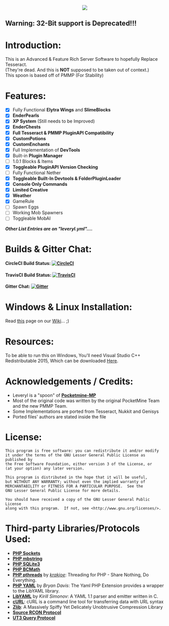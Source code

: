 <p align="center">
  <img src="https://github.com/LeverylTeam/Leveryl/blob/master/assets/banner.png">
</p>

## Warning: 32-Bit support is Deprecated!!!

# Introduction:
This is an Advanced & Feature Rich Server Software to hopefully Replace Tesseract.  
(They're dead. And this is **NOT** supposed to be taken out of context.)  
This spoon is based off of PMMP (For Stability)  

# Features:
- [X] Fully Functional **Elytra Wings** and **SlimeBlocks**
- [X] **EnderPearls**
- [X] **XP System** (Still needs to be Improved)
- [X] **EnderChests**
- [X] **Full Tesseract & PMMP PluginAPI Compatibility**
- [X] **CustomPotions**
- [X] **CustomEnchants**
- [X] Full Implementation of **DevTools**
- [X] Built-in **Plugin Manager**
- [ ] 1.0.1 Blocks & Items
- [X] **Toggleable PluginAPI Version Checking**
- [ ] Fully Functional Nether
- [X] **Toggleable Built-In Devtools & FolderPluginLoader**
- [X] **Console Only Commands**
- [X] **Limited Creative**
- [X] **Weather**  
- [X] GameRule
- [ ] Spawn Eggs
- [ ] Working Mob Spawners
- [ ] Toggleable MobAI

***Other List Entries are on "leveryl.yml"....***

# Builds & Gitter Chat:
#### CircleCI Build Status: [![CircleCI](https://circleci.com/gh/LeverylTeam/Leveryl.svg?style=svg)](https://circleci.com/gh/LeverylTeam/Leveryl)
#### TravisCI Build Status: [![TravisCI](https://travis-ci.org/LeverylTeam/Leveryl.svg?branch=master)](https://travis-ci.org/LeverylTeam/Leveryl)
#### Gitter Chat: [![Gitter](https://badges.gitter.im/leveryl/leveryl.svg)](https://gitter.im/leveryl/Lobby?utm_source=share-link&utm_medium=link&utm_campaign=pr-badge)

# Windows & Linux Installation:
Read [this](https://github.com/LeverylTeam/Leveryl/wiki/Installation) page on our [Wiki](https://github.com/LeverylTeam/Leveryl/wiki/)... ;)

# Resources:
To be able to run this on Windows, You'll need Visual Studio C++ Redistributable 2015,
Which can be downloaded [Here](https://www.microsoft.com/en-us/download/details.aspx?id=48145).

# Acknowledgements / Credits:
- Leveryl is a "spoon" of **[Pocketmine-MP](http://github.com/pmmp/PocketMine-MP/)**
- Most of the original code was written by the original PocketMine Team and the new PMMP Team.
- Some Implementations are ported from Tesseract, Nukkit and Genisys
- Ported files' authors are stated inside the file

# License:
```
This program is free software: you can redistribute it and/or modify
it under the terms of the GNU Lesser General Public License as published by
the Free Software Foundation, either version 3 of the License, or
(at your option) any later version.

This program is distributed in the hope that it will be useful,
but WITHOUT ANY WARRANTY; without even the implied warranty of
MERCHANTABILITY or FITNESS FOR A PARTICULAR PURPOSE.  See the
GNU Lesser General Public License for more details.

You should have received a copy of the GNU Lesser General Public License
along with this program.  If not, see <http://www.gnu.org/licenses/>.
```
# Third-party Libraries/Protocols Used:
* __[PHP Sockets](http://php.net/manual/en/book.sockets.php)__
* __[PHP mbstring](http://php.net/manual/en/book.mbstring.php)__
* __[PHP SQLite3](http://php.net/manual/en/book.sqlite3.php)__
* __[PHP BCMath](http://php.net/manual/en/book.bc.php)__
* __[PHP pthreads](http://pthreads.org/)__ by _[krakjoe](https://github.com/krakjoe)_: Threading for PHP - Share Nothing, Do Everything.
* __[PHP YAML](https://code.google.com/p/php-yaml/)__ by _Bryan Davis_: The Yaml PHP Extension provides a wrapper to the LibYAML library.
* __[LibYAML](http://pyyaml.org/wiki/LibYAML)__ by _Kirill Simonov_: A YAML 1.1 parser and emitter written in C.
* __[cURL](http://curl.haxx.se/)__: cURL is a command line tool for transferring data with URL syntax
* __[Zlib](http://www.zlib.net/)__: A Massively Spiffy Yet Delicately Unobtrusive Compression Library
* __[Source RCON Protocol](https://developer.valvesoftware.com/wiki/Source_RCON_Protocol)__
* __[UT3 Query Protocol](http://wiki.unrealadmin.org/UT3_query_protocol)__
